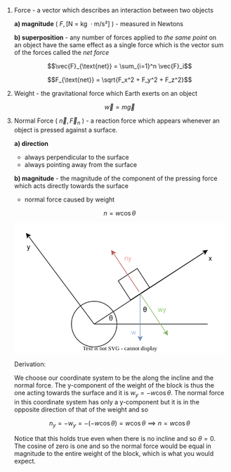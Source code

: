 1. Force - a vector which describes an interaction between two objects
	
	**a) magnitude** ( $F, [\text{N = kg }\cdot\text{m/s²}]$ ) - measured in Newtons
	
	**b) superposition** - any number of forces applied to *the same point* on an object have the same effect as  a single force which is the vector sum of the forces called the *net force*
	
	$$\vec{F}_{\text{net}} = \sum_{i=1}^n \vec{F}_i$$
	
	$$F_{\text{net}} = \sqrt{F_x^2 + F_y^2 + F_z^2}$$
	

2. Weight - the gravitational force which Earth exerts on an object
	
	$$\vec{w} = m\vec{g}$$
	

3. Normal Force ( $\vec{n}, \vec{F}_n$ ) - a reaction force which appears whenever an object is pressed against a surface.
	
	**a) direction**
	- always perpendicular to the surface
	- always pointing away from the surface
	
	**b) magnitude** - the magnitude of the component of the pressing force which acts directly towards the surface
	
	- normal force caused by weight
	
	$$n = w \cos\theta$$
	
	![Normal Force on Incline](Resources/Normal%20Force%20on%20Incline.svg)
	
	Derivation:
	
	We choose our coordinate system to be the along the incline and the normal force. The y-component of the weight of the block is thus the one acting towards the surface and it is $w_y = -w\cos\theta$. The normal force in this coordinate system has only a y-component but it is in the opposite direction of that of the weight and so
	
	$$n_y = -w_y = -(-w\cos\theta) = w\cos\theta \implies n = w\cos\theta$$
	
	Notice that this holds true even when there is no incline and so $\theta = 0$. The cosine of zero is one and so the normal force would be equal in magnitude to the entire weight of the block, which is what you would expect.